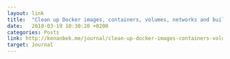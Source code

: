 ```yaml
---
layout: link
title:  "Clean up Docker images, containers, volumes, networks and build cache"
date:   2018-03-19 10:30:20 +0200
categories: Posts
link: http://kenanbek.me/journal/clean-up-docker-images-containers-volumes-networks-and-build-cache/
target: Journal
---
```

